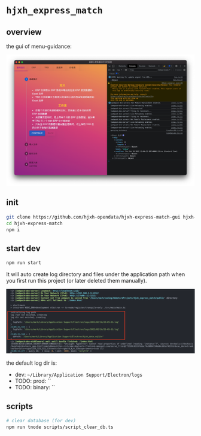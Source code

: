 # `hjxh_express_match`

## overview

the gui of menu-guidance:

![picture 2](.imgs/readme-1644505943397-7308f59e5b6e13c49824c0afc0697ab98f78815368444ac5b28728f1c19b7069.png)  

## init

```sh
git clone https://github.com/hjxh-opendata/hjxh-express-match-gui hjxh-express-match
cd hjxh-express-match
npm i
```

## start dev

```sh
npm run start
```

It will auto create log directory and files under the application path when you first run this project (or later deleted them manually).

![picture 1](.imgs/readme-1644505703990-cf11e1cd910b52b9ac54c7e44f487b2a6a9350a55672a91b450492ca815154d3.png)  

the default log dir is:

- dev: `~/Library/Application Support/Electron/logs`
- TODO: prod: ``
- TODO: binary: ``

## scripts

```sh
# clear database (for dev)
npm run tnode scripts/script_clear_db.ts
```
